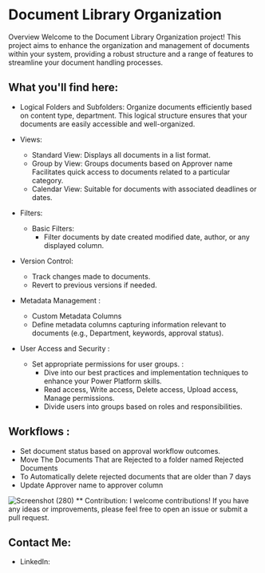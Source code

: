# Document Library Organization 
Overview 
Welcome to the Document Library Organization project! This project aims to enhance the organization and management of documents within your system, providing a robust structure and a range of features to streamline your document handling processes. 

## What you'll find here:

- Logical Folders and Subfolders:
           Organize documents efficiently based on content type, department.
           This logical structure ensures that your documents are easily accessible and well-organized. 
- Views:
   - Standard View:
          Displays all documents in a list format.
   - Group by View:
         Groups documents based on Approver name 
         Facilitates quick access to documents related to a particular category.
  - Calendar View:
         Suitable for documents with associated deadlines or dates. 

- Filters:
   - Basic Filters:
        - Filter documents by date created modified date, author, or any displayed column. 
- Version Control:
     - Track changes made to documents. 
     - Revert to previous versions if needed.

- Metadata Management :
   - Custom Metadata Columns
   - Define metadata columns capturing information relevant to documents (e.g., Department, keywords, approval status). 

- User Access and Security :
   - Set appropriate permissions for user groups. :
     - Dive into our best practices and implementation techniques to enhance your Power Platform skills.
     - Read access, Write access, Delete access, Upload access, Manage permissions.
     - Divide users into groups based on roles and responsibilities. 

## Workflows : 
  - Set document status based on approval workflow outcomes. 
  - Move The Documents That are Rejected to a folder named Rejected Documents 
  - To Automatically delete rejected documents that are older than 7 days
  - Update Approver name to approver column  

![Screenshot (280)](https://github.com/CodePointCreativesPowerPlatform/Project-1-Document-Management-/assets/79313837/11ebbf06-719c-40cc-92d9-13819ce5865b)
** Contribution:
  I welcome contributions! If you have any ideas or improvements, please feel free to open an issue or submit a pull request. 

## Contact Me:

- LinkedIn: 



